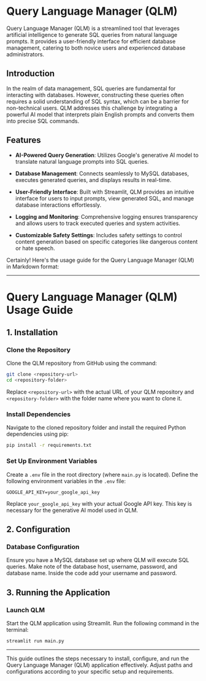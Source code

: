 # Query Language Manager (QLM)

Query Language Manager (QLM) is a streamlined tool that leverages artificial intelligence to generate SQL queries from natural language prompts. It provides a user-friendly interface for efficient database management, catering to both novice users and experienced database administrators.

## Introduction

In the realm of data management, SQL queries are fundamental for interacting with databases. However, constructing these queries often requires a solid understanding of SQL syntax, which can be a barrier for non-technical users. QLM addresses this challenge by integrating a powerful AI model that interprets plain English prompts and converts them into precise SQL commands.

## Features

- **AI-Powered Query Generation**: Utilizes Google's generative AI model to translate natural language prompts into SQL queries.
  
- **Database Management**: Connects seamlessly to MySQL databases, executes generated queries, and displays results in real-time.
  
- **User-Friendly Interface**: Built with Streamlit, QLM provides an intuitive interface for users to input prompts, view generated SQL, and manage database interactions effortlessly.
  
- **Logging and Monitoring**: Comprehensive logging ensures transparency and allows users to track executed queries and system activities.
  
- **Customizable Safety Settings**: Includes safety settings to control content generation based on specific categories like dangerous content or hate speech.


Certainly! Here's the usage guide for the Query Language Manager (QLM) in Markdown format:

---

# Query Language Manager (QLM) Usage Guide

## 1. Installation

### Clone the Repository

Clone the QLM repository from GitHub using the command:
```bash
git clone <repository-url>
cd <repository-folder>
```
Replace `<repository-url>` with the actual URL of your QLM repository and `<repository-folder>` with the folder name where you want to clone it.

### Install Dependencies

Navigate to the cloned repository folder and install the required Python dependencies using pip:
```bash
pip install -r requirements.txt
```

### Set Up Environment Variables

Create a `.env` file in the root directory (where `main.py` is located).
Define the following environment variables in the `.env` file:
```dotenv
GOOGLE_API_KEY=your_google_api_key
```
Replace `your_google_api_key` with your actual Google API key. This key is necessary for the generative AI model used in QLM.

## 2. Configuration

### Database Configuration

Ensure you have a MySQL database set up where QLM will execute SQL queries. Make note of the database host, username, password, and database name.
Inside the code add your username and password. 

## 3. Running the Application

### Launch QLM

Start the QLM application using Streamlit. Run the following command in the terminal:
```bash
streamlit run main.py
```

---

This guide outlines the steps necessary to install, configure, and run the Query Language Manager (QLM) application effectively. Adjust paths and configurations according to your specific setup and requirements.
